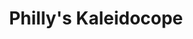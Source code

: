 ---
pid: ch710
title: Philly's Kaleidocope
location_transcription: City Hall
coordinates: "[-75.163061443006, 39.952385300897]"
zipcode: '19133'
gen_neighborhood: North Philadelphia
neighborhood: Fairhill,North Philadelphia
outside_phl: 
age: '23'
age_range: 20-29
instagram: 
image_file_name: ch_710.jpg
proposal_transcription: Just a mural on the floor where pedestrians just splatter
  colors on the floor. Represents the harmony & diversity of the people of Philly.
topic: 
topic_summary: '0'
type: 2D,Mural
keywords_other: diversity, harmony
credit: Kamil Hakim
image_labels: 
twitter: 
facebook: 
permalink: "/monuments/ch710/"
layout: item-page
---